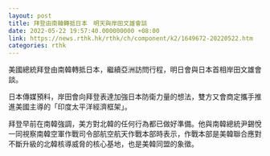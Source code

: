 ```yaml
---
layout: post
title: 拜登由南韓轉抵日本　明天與岸田文雄會談
date: 2022-05-22 19:57:40.000000000 +08:00
link: https://news.rthk.hk/rthk/ch/component/k2/1649672-20220522.htm
categories: rthk
---
```


美國總統拜登由南韓轉抵日本，繼續亞洲訪問行程，明日會與日本首相岸田文雄會談。

日本傳媒預料，岸田會向拜登表達加強日本防衛力量的想法，雙方又會商定攜手推進美國主導的「印度太平洋經濟框架」。

拜登早前在南韓強調，美方對北韓的任何行為都已做好準備。他與南韓總統尹錫悅一同視察南韓空軍作戰司令部航空航天作戰本部時表示，作戰本部是美韓聯合應對不斷升級的北韓核導威脅的核心基地，也是美韓同盟的象徵。
